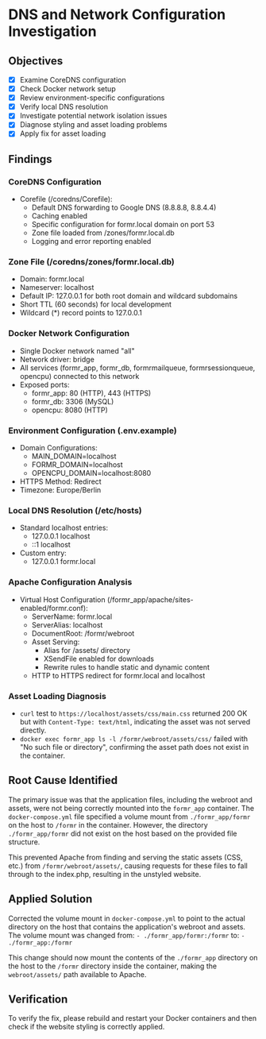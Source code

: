 # DNS and Network Configuration Investigation

## Objectives
- [x] Examine CoreDNS configuration
- [x] Check Docker network setup
- [x] Review environment-specific configurations
- [x] Verify local DNS resolution
- [x] Investigate potential network isolation issues
- [x] Diagnose styling and asset loading problems
- [x] Apply fix for asset loading

## Findings

### CoreDNS Configuration
- Corefile (/coredns/Corefile):
  - Default DNS forwarding to Google DNS (8.8.8.8, 8.8.4.4)
  - Caching enabled
  - Specific configuration for formr.local domain on port 53
  - Zone file loaded from /zones/formr.local.db
  - Logging and error reporting enabled

### Zone File (/coredns/zones/formr.local.db)
- Domain: formr.local
- Nameserver: localhost
- Default IP: 127.0.0.1 for both root domain and wildcard subdomains
- Short TTL (60 seconds) for local development
- Wildcard (*) record points to 127.0.0.1

### Docker Network Configuration
- Single Docker network named "all"
- Network driver: bridge
- All services (formr_app, formr_db, formrmailqueue, formrsessionqueue, opencpu) connected to this network
- Exposed ports:
  - formr_app: 80 (HTTP), 443 (HTTPS)
  - formr_db: 3306 (MySQL)
  - opencpu: 8080 (HTTP)

### Environment Configuration (.env.example)
- Domain Configurations:
  - MAIN_DOMAIN=localhost
  - FORMR_DOMAIN=localhost
  - OPENCPU_DOMAIN=localhost:8080
- HTTPS Method: Redirect
- Timezone: Europe/Berlin

### Local DNS Resolution (/etc/hosts)
- Standard localhost entries:
  - 127.0.0.1 localhost
  - ::1 localhost
- Custom entry:
  - 127.0.0.1 formr.local

### Apache Configuration Analysis
- Virtual Host Configuration (/formr_app/apache/sites-enabled/formr.conf):
  - ServerName: formr.local
  - ServerAlias: localhost
  - DocumentRoot: /formr/webroot
  - Asset Serving:
    - Alias for /assets/ directory
    - XSendFile enabled for downloads
    - Rewrite rules to handle static and dynamic content
  - HTTP to HTTPS redirect for formr.local and localhost

### Asset Loading Diagnosis
- `curl` test to `https://localhost/assets/css/main.css` returned 200 OK but with `Content-Type: text/html`, indicating the asset was not served directly.
- `docker exec formr_app ls -l /formr/webroot/assets/css/` failed with "No such file or directory", confirming the asset path does not exist in the container.

## Root Cause Identified

The primary issue was that the application files, including the webroot and assets, were not being correctly mounted into the `formr_app` container. The `docker-compose.yml` file specified a volume mount from `./formr_app/formr` on the host to `/formr` in the container. However, the directory `./formr_app/formr` did not exist on the host based on the provided file structure.

This prevented Apache from finding and serving the static assets (CSS, etc.) from `/formr/webroot/assets/`, causing requests for these files to fall through to the index.php, resulting in the unstyled website.

## Applied Solution

Corrected the volume mount in `docker-compose.yml` to point to the actual directory on the host that contains the application's webroot and assets. The volume mount was changed from:
`- ./formr_app/formr:/formr`
to:
`- ./formr_app:/formr`

This change should now mount the contents of the `./formr_app` directory on the host to the `/formr` directory inside the container, making the `webroot/assets/` path available to Apache.

## Verification

To verify the fix, please rebuild and restart your Docker containers and then check if the website styling is correctly applied.